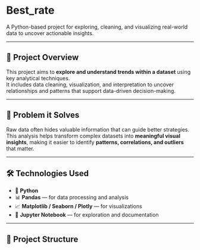 # Best_rate

A Python-based project for exploring, cleaning, and visualizing real-world data to uncover actionable insights.  

---

## 🎯 Project Overview  
This project aims to **explore and understand trends within a dataset** using key analytical techniques.  
It includes data cleaning, visualization, and interpretation to uncover relationships and patterns that support data-driven decision-making.  

---

## 🧩 Problem it Solves  
Raw data often hides valuable information that can guide better strategies.  
This analysis helps transform complex datasets into **meaningful visual insights**, making it easier to identify **patterns, correlations, and outliers** that matter.  

---

## 🛠️ Technologies Used  
- 🐍 **Python**  
- 📊 **Pandas** — for data processing and analysis  
- 📈 **Matplotlib / Seaborn / Plotly** — for visualizations  
- 📘 **Jupyter Notebook** — for exploration and documentation  

---

## 📂 Project Structure  
